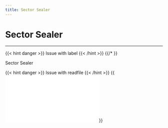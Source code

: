 ```yaml
---
title: Sector Sealer
---
```


# Sector Sealer
---

{{< hint danger >}}
Issue with label
{{< /hint >}}
{{/* <label sector_sealer>}}

Sector Sealer

{{< hint danger >}}
Issue with readfile
{{< /hint >}}
{{<embed src="sector_sealer.id"  lang="go" >}}
